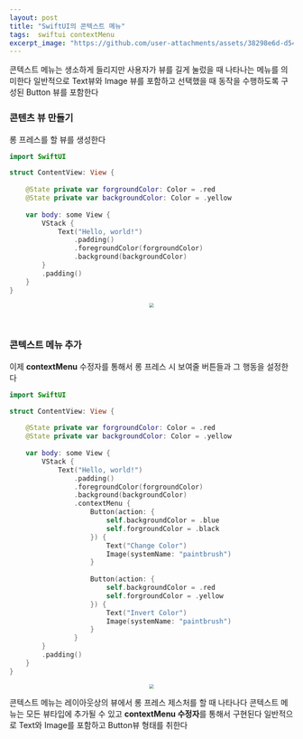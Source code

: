 ```yaml
---
layout: post
title: "SwiftUI의 콘텍스트 메뉴"
tags:  swiftui contextMenu
excerpt_image: "https://github.com/user-attachments/assets/38298e6d-d540-4ff8-9d6d-f1aa4da66e81"
---
```


콘텍스트 메뉴는 생소하게 들리지만 사용자가 뷰를 길게 눌렀을 때 나타나는 메뉴를 의미한다 일반적으로 Text뷰와 Image 뷰를 포함하고 선택했을 때 동작을 수행하도록 구성된 Button 뷰를 포함한다

### 콘텐츠 뷰 만들기

롱 프레스를 할 뷰를 생성한다

``` swift
import SwiftUI

struct ContentView: View {
    
    @State private var forgroundColor: Color = .red
    @State private var backgroundColor: Color = .yellow
    
    var body: some View {
        VStack {
            Text("Hello, world!")
                .padding()
                .foregroundColor(forgroundColor)
                .background(backgroundColor)
        }
        .padding()
    }
}
```

<center>
<img src="https://github.com/user-attachments/assets/fbd2b135-2457-47f7-a6a7-88a99ce1c0f3" style="zoom:50%;">
</center>

&nbsp;

### 콘텍스트 메뉴 추가

이제 **contextMenu** 수정자를 통해서 롱 프레스 시 보여줄 버튼들과 그 행동을 설정한다

``` swift
import SwiftUI

struct ContentView: View {
    
    @State private var forgroundColor: Color = .red
    @State private var backgroundColor: Color = .yellow
    
    var body: some View {
        VStack {
            Text("Hello, world!")
                .padding()
                .foregroundColor(forgroundColor)
                .background(backgroundColor)
                .contextMenu {
                    Button(action: {
                        self.backgroundColor = .blue
                        self.forgroundColor = .black
                    }) {
                        Text("Change Color")
                        Image(systemName: "paintbrush")
                    }
                    
                    Button(action: {
                        self.backgroundColor = .red
                        self.forgroundColor = .yellow
                    }) {
                        Text("Invert Color")
                        Image(systemName: "paintbrush")
                    }
                }
        }
        .padding()
    }
}
```

<center>
<img src="https://github.com/user-attachments/assets/38298e6d-d540-4ff8-9d6d-f1aa4da66e81" style="zoom:50%;">
</center>

콘텍스트 메뉴는 레이아웃상의 뷰에서 롱 프레스 제스처를 할 때 나타나다 콘텍스트 메뉴는 모든 뷰타입에 추가될 수 있고 **contextMenu 수정자**를 통해서 구현된다 일반적으로 Text와 Image를 포함하고 Button뷰 형태를 취한다
